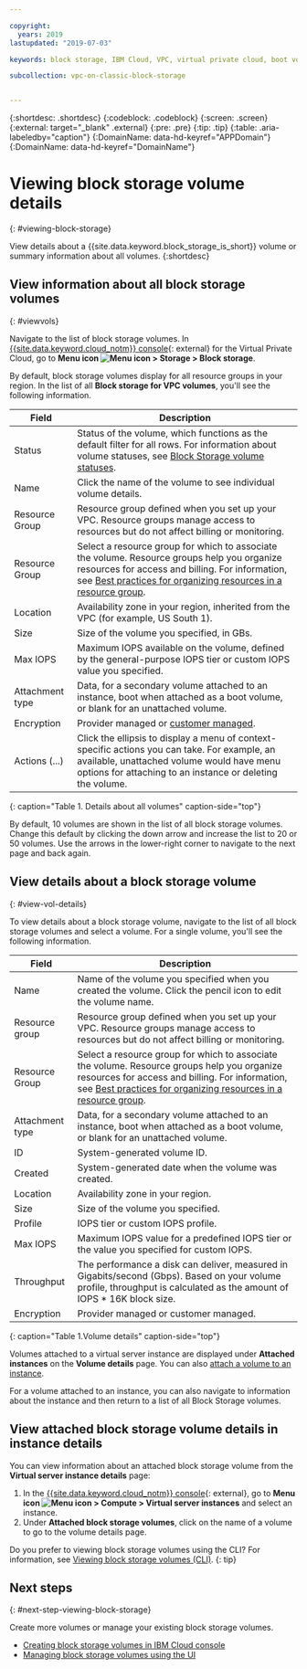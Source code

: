 ```yaml
---

copyright:
  years: 2019
lastupdated: "2019-07-03"

keywords: block storage, IBM Cloud, VPC, virtual private cloud, boot volume, data volume, volume, data storage, virtual server instance, instance

subcollection: vpc-on-classic-block-storage


---
```


{:shortdesc: .shortdesc}
{:codeblock: .codeblock}
{:screen: .screen}
{:external: target="_blank" .external}
{:pre: .pre}
{:tip: .tip}
{:table: .aria-labeledby="caption"}
{:DomainName: data-hd-keyref="APPDomain"}
{:DomainName: data-hd-keyref="DomainName"}

# Viewing block storage volume details
{: #viewing-block-storage}

View details about a {{site.data.keyword.block_storage_is_short}} volume or summary information about all volumes.
{:shortdesc}

## View information about all block storage volumes
{: #viewvols}

Navigate to the list of block storage volumes. In [{{site.data.keyword.cloud_notm}} console](https://{DomainName}/vpc){: external} for the Virtual Private Cloud, go to **Menu icon ![Menu icon](../../icons/icon_hamburger.svg) > Storage > Block storage**.

By default, block storage volumes display for all resource groups in your region.  In the list of all **Block storage for VPC volumes**, you'll see the following information.

| Field | Description |
|-------|-------------|
| Status | Status of the volume, which functions as the default filter for all rows. For information about volume statuses, see [Block Storage volume statuses](/docs/vpc-on-classic-block-storage?topic=vpc-on-classic-block-storage-managing-block-storage#status). |
| Name | Click the name of the volume to see individual volume details. |
| Resource Group | Resource group defined when you set up your VPC. Resource groups manage access to resources but do not affect billing or monitoring.|
| Resource Group | Select a resource group for which to associate the volume.  Resource groups help you organize resources for access and billing.  For information, see [Best practices for organizing resources in a resource group](docs/resources?topic=resources-bp_resourcegroups). |
| Location | Availability zone in your region, inherited from the VPC (for example, US South 1). |
| Size | Size of the volume you specified, in GBs. |
| Max IOPS | Maximum IOPS available on the volume, defined by the general-purpose IOPS tier or custom IOPS value you specified. |
| Attachment type | Data, for a secondary volume attached to an instance, boot when attached as a boot volume, or blank for an unattached volume. |
| Encryption | Provider managed or [customer managed](/docs/vpc-on-classic-block-storage?topic=vpc-on-classic-block-storage-block-storage-encryption). |
| Actions (...) | Click the ellipsis to display a menu of context-specific actions you can take.  For example, an available, unattached volume would have menu options for attaching to an instance or deleting the volume. |
{: caption="Table 1. Details about all volumes" caption-side="top"}

By default, 10 volumes are shown in the list of all block storage volumes. Change this default by clicking the down arrow and increase the list to 20 or 50 volumes. Use the arrows in the lower-right corner to navigate to the next page and back again.

## View details about a block storage volume
{: #view-vol-details}

To view details about a block storage volume, navigate to the list of all block storage volumes and select a volume.  For a single volume, you'll see the following information.

| Field | Description |
|-------|-------------|
| Name  | Name of the volume you specified when you created the volume. Click the pencil icon to edit the volume name. |
| Resource group | Resource group defined when you set up your VPC. Resource groups manage access to resources but do not affect billing or monitoring. |
| Resource Group | Select a resource group for which to associate the volume.  Resource groups help you organize resources for access and billing.  For information, see [Best practices for organizing resources in a resource group](docs/resources?topic=resources-bp_resourcegroups). |
| Attachment type | Data, for a secondary volume attached to an instance, boot when attached as a boot volume, or blank for an unattached volume. |
| ID | System-generated volume ID. |
| Created | System-generated date when the volume was created. |
| Location | Availability zone in your region. |
| Size | Size of the volume you specified. |
| Profile | IOPS tier or custom IOPS profile. |
| Max IOPS | Maximum IOPS value for a predefined IOPS tier or the value you specified for custom IOPS. |
| Throughput | The performance a disk can deliver, measured in Gigabits/second (Gbps).  Based on your volume profile, throughput is calculated as the amount of IOPS * 16K block size. |
| Encryption | Provider managed or customer managed. |
{: caption="Table 1.Volume details" caption-side="top"}

Volumes attached to a virtual server instance are displayed under **Attached instances** on the **Volume details** page.  You can also [attach a volume to an instance](/docs/vpc-on-classic-block-storage?topic=vpc-on-classic-block-storage-attaching-block-storage).

For a volume attached to an instance, you can also navigate to information about the instance and then return to a list of all Block Storage volumes.

## View attached block storage volume details in instance details

You can view information about an attached block storage volume from the **Virtual server instance details** page:

1. In the [{{site.data.keyword.cloud_notm}} console](https://{DomainName}/vpc){: external}, go to **Menu icon ![Menu icon](../../icons/icon_hamburger.svg) > Compute > Virtual server instances** and select an instance.
1. Under **Attached block storage volumes**, click on the name of a volume to go to the volume details page.

Do you prefer to viewing block storage volumes using the CLI? For information, see [Viewing block storage volumes (CLI)](/docs/vpc-on-classic-block-storage?topic=vpc-on-classic-block-storage-viewing-block-storage-cli).
{: tip}

## Next steps
{: #next-step-viewing-block-storage}

Create more volumes or manage your existing block storage volumes.

* [Creating block storage volumes in IBM Cloud console](/docs/vpc-on-classic-block-storage?topic=vpc-on-classic-block-storage-creating-block-storage)
* [Managing block storage volumes using the UI](/docs/vpc-on-classic-block-storage?topic=vpc-on-classic-block-storage-managing-block-storage)
